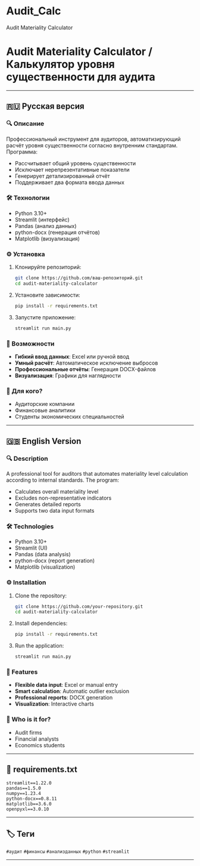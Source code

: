 # Audit_Calc
Audit Materiality Calculator
# **Audit Materiality Calculator / Калькулятор уровня существенности для аудита**

---

## **🇷🇺 Русская версия**

### **🔍 Описание**
Профессиональный инструмент для аудиторов, автоматизирующий расчёт уровня существенности согласно внутренним стандартам. Программа:
- Рассчитывает общий уровень существенности
- Исключает нерепрезентативные показатели
- Генерирует детализированный отчёт
- Поддерживает два формата ввода данных

### **🛠 Технологии**
- Python 3.10+
- Streamlit (интерфейс)
- Pandas (анализ данных)
- python-docx (генерация отчётов)
- Matplotlib (визуализация)

### **⚙️ Установка**
1. Клонируйте репозиторий:
   ```bash
   git clone https://github.com/ваш-репозиторий.git
   cd audit-materiality-calculator
   ```

2. Установите зависимости:
   ```bash
   pip install -r requirements.txt
   ```

3. Запустите приложение:
   ```bash
   streamlit run main.py
   ```

### **🚀 Возможности**
- **Гибкий ввод данных**: Excel или ручной ввод
- **Умный расчёт**: Автоматическое исключение выбросов
- **Профессиональные отчёты**: Генерация DOCX-файлов
- **Визуализация**: Графики для наглядности

### **📌 Для кого?**
- Аудиторские компании
- Финансовые аналитики
- Студенты экономических специальностей

---

## **🇬🇧 English Version**

### **🔍 Description**
A professional tool for auditors that automates materiality level calculation according to internal standards. The program:
- Calculates overall materiality level
- Excludes non-representative indicators
- Generates detailed reports
- Supports two data input formats

### **🛠 Technologies**
- Python 3.10+
- Streamlit (UI)
- Pandas (data analysis)
- python-docx (report generation)
- Matplotlib (visualization)

### **⚙️ Installation**
1. Clone the repository:
   ```bash
   git clone https://github.com/your-repository.git
   cd audit-materiality-calculator
   ```

2. Install dependencies:
   ```bash
   pip install -r requirements.txt
   ```

3. Run the application:
   ```bash
   streamlit run main.py
   ```

### **🚀 Features**
- **Flexible data input**: Excel or manual entry
- **Smart calculation**: Automatic outlier exclusion
- **Professional reports**: DOCX generation
- **Visualization**: Interactive charts

### **📌 Who is it for?**
- Audit firms
- Financial analysts
- Economics students

---

## **📜 requirements.txt**
```
streamlit==1.22.0
pandas==1.5.0
numpy==1.23.4
python-docx==0.8.11
matplotlib==3.6.0
openpyxl==3.0.10
```

---



## 🏷️ Теги 
`#аудит` `#финансы` `#анализданных` `#python` `#streamlit`

---
